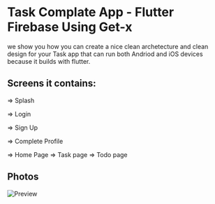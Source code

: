# Task Complate App - Flutter Firebase Using Get-x


we show you how you can create a nice
clean archetecture and clean design for your Task app that can
run both Andriod and iOS devices because it builds with flutter.
## Screens it contains:

=> Splash

=> Login

=> Sign Up

=> Complete Profile

=> Home Page
=> Task page
=> Todo page
## Photos
![Preview](/login.png)
